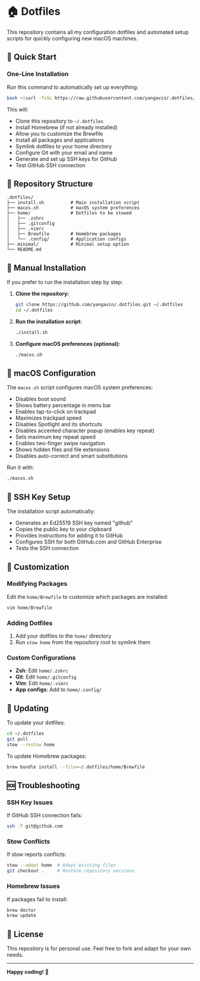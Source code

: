 # 🏠 Dotfiles

This repository contains all my configuration dotfiles and automated setup scripts for quickly configuring new macOS machines.

## 🚀 Quick Start

### One-Line Installation

Run this command to automatically set up everything:

```bash
bash <(curl -fsSL https://raw.githubusercontent.com/yangavin/.dotfiles/main/install.sh)
```

This will:

- Clone this repository to `~/.dotfiles`
- Install Homebrew (if not already installed)
- Allow you to customize the Brewfile
- Install all packages and applications
- Symlink dotfiles to your home directory
- Configure Git with your email and name
- Generate and set up SSH keys for GitHub
- Test GitHub SSH connection

## 📁 Repository Structure

```
.dotfiles/
├── install.sh          # Main installation script
├── macos.sh            # macOS system preferences
├── home/               # Dotfiles to be stowed
│   ├── .zshrc
│   ├── .gitconfig
│   ├── .vimrc
│   ├── Brewfile        # Homebrew packages
│   └── .config/        # Application configs
├── minimal/            # Minimal setup option
└── README.md
```

## 🔧 Manual Installation

If you prefer to run the installation step by step:

1. **Clone the repository:**

   ```bash
   git clone https://github.com/yangavin/.dotfiles.git ~/.dotfiles
   cd ~/.dotfiles
   ```

2. **Run the installation script:**

   ```bash
   ./install.sh
   ```

3. **Configure macOS preferences (optional):**
   ```bash
   ./macos.sh
   ```

## 🍎 macOS Configuration

The `macos.sh` script configures macOS system preferences:

- Disables boot sound
- Shows battery percentage in menu bar
- Enables tap-to-click on trackpad
- Maximizes trackpad speed
- Disables Spotlight and its shortcuts
- Disables accented character popup (enables key repeat)
- Sets maximum key repeat speed
- Enables two-finger swipe navigation
- Shows hidden files and file extensions
- Disables auto-correct and smart substitutions

Run it with:

```bash
./macos.sh
```

## 🔑 SSH Key Setup

The installation script automatically:

- Generates an Ed25519 SSH key named "github"
- Copies the public key to your clipboard
- Provides instructions for adding it to GitHub
- Configures SSH for both GitHub.com and GitHub Enterprise
- Tests the SSH connection

## 🎯 Customization

### Modifying Packages

Edit the `home/Brewfile` to customize which packages are installed:

```bash
vim home/Brewfile
```

### Adding Dotfiles

1. Add your dotfiles to the `home/` directory
2. Run `stow home` from the repository root to symlink them

### Custom Configurations

- **Zsh**: Edit `home/.zshrc`
- **Git**: Edit `home/.gitconfig`
- **Vim**: Edit `home/.vimrc`
- **App configs**: Add to `home/.config/`

## 🔄 Updating

To update your dotfiles:

```bash
cd ~/.dotfiles
git pull
stow --restow home
```

To update Homebrew packages:

```bash
brew bundle install --file=~/.dotfiles/home/Brewfile
```

## 🆘 Troubleshooting

### SSH Key Issues

If GitHub SSH connection fails:

```bash
ssh -T git@github.com
```

### Stow Conflicts

If stow reports conflicts:

```bash
stow --adopt home  # Adopt existing files
git checkout .     # Restore repository versions
```

### Homebrew Issues

If packages fail to install:

```bash
brew doctor
brew update
```

## 📝 License

This repository is for personal use. Feel free to fork and adapt for your own needs.

---

**Happy coding!** 🚀
